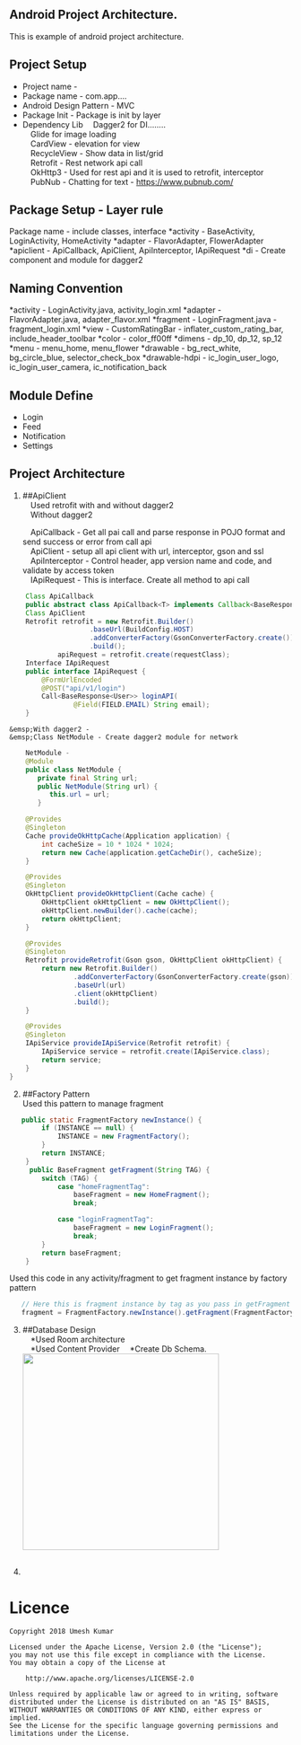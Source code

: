 ## Android Project Architecture.
This is example of android project architecture.

## Project Setup
  * Project name -
  * Package name - com.app....
  * Android Design Pattern - MVC
  * Package Init - Package is init by layer
  * Dependency Lib
   &emsp;Dagger2 for DI........<br/>
   &emsp;Glide for image loading<br/>
   &emsp;CardView - elevation for view<br/>
   &emsp;RecycleView - Show data in list/grid<br/>
   &emsp;Retrofit - Rest network api call<br/>
   &emsp;OkHttp3 - Used for rest api and it is used to retrofit, interceptor<br/>
   &emsp;PubNub - Chatting for text - https://www.pubnub.com/

## Package Setup - Layer rule
   Package name - include classes, interface
   *activity - BaseActivity, LoginActivity, HomeActivity
   *adapter - FlavorAdapter, FlowerAdapter
   *apiclient - ApiCallback, ApiClient, ApiInterceptor, IApiRequest
   *di - Create component and module for dagger2

## Naming Convention
   *activity - LoginActivity.java, activity_login.xml
   *adapter - FlavorAdapter.java, adapter_flavor.xml
   *fragment - LoginFragment.java - fragment_login.xml
   *view - CustomRatingBar - inflater_custom_rating_bar, include_header_toolbar
   *color - color_ff00ff
   *dimens - dp_10, dp_12, sp_12
   *menu - menu_home, menu_flower
   *drawable - bg_rect_white, bg_circle_blue, selector_check_box
   *drawable-hdpi - ic_login_user_logo, ic_login_user_camera, ic_notification_back

## Module Define
  * Login
  * Feed
  * Notification
  * Settings

## Project Architecture
1.  ##ApiClient<br/>
    &emsp;Used retrofit with and without dagger2<br/>
    &emsp;Without dagger2<br/>

    &emsp;ApiCallback - Get all pai call and parse response in POJO format and send success or error from call api<br/>
    &emsp;ApiClient - setup all api client with url, interceptor, gson and ssl<br/>
    &emsp;ApiInterceptor - Control header, app version name and code, and validate by access token<br/>
    &emsp;IApiRequest - This is interface. Create all method to api call<br/>
```java
    Class ApiCallback
    public abstract class ApiCallback<T> implements Callback<BaseResponse<T>> {... and so on
    Class ApiClient
    Retrofit retrofit = new Retrofit.Builder()
                    .baseUrl(BuildConfig.HOST)
                    .addConverterFactory(GsonConverterFactory.create()).client(okHttpClient)
                    .build();
            apiRequest = retrofit.create(requestClass);
    Interface IApiRequest
    public interface IApiRequest {
        @FormUrlEncoded
        @POST("api/v1/login")
        Call<BaseResponse<User>> loginAPI(
                @Field(FIELD.EMAIL) String email);
    }
```
    &emsp;With dagger2 -
    &emsp;Class NetModule - Create dagger2 module for network
```java
    NetModule -
    @Module
    public class NetModule {
       private final String url;
       public NetModule(String url) {
          this.url = url;
       }

    @Provides
    @Singleton
    Cache provideOkHttpCache(Application application) {
        int cacheSize = 10 * 1024 * 1024;
        return new Cache(application.getCacheDir(), cacheSize);
    }

    @Provides
    @Singleton
    OkHttpClient provideOkHttpClient(Cache cache) {
        OkHttpClient okHttpClient = new OkHttpClient();
        okHttpClient.newBuilder().cache(cache);
        return okHttpClient;
    }

    @Provides
    @Singleton
    Retrofit provideRetrofit(Gson gson, OkHttpClient okHttpClient) {
        return new Retrofit.Builder()
                .addConverterFactory(GsonConverterFactory.create(gson))
                .baseUrl(url)
                .client(okHttpClient)
                .build();
    }

    @Provides
    @Singleton
    IApiService provideIApiService(Retrofit retrofit) {
        IApiService service = retrofit.create(IApiService.class);
        return service;
    }
}
```
2. ##Factory Pattern<br/>
   Used this pattern to manage fragment
```java
   public static FragmentFactory newInstance() {
        if (INSTANCE == null) {
            INSTANCE = new FragmentFactory();
        }
        return INSTANCE;
    }
     public BaseFragment getFragment(String TAG) {
        switch (TAG) {
            case "homeFragmentTag":
                baseFragment = new HomeFragment();
                break;

            case "loginFragmentTag":
                baseFragment = new LoginFragment();
                break;
        }
        return baseFragment;
    }
```
Used this code in any activity/fragment to get fragment instance by factory pattern
```java
   // Here this is fragment instance by tag as you pass in getFragment method
   fragment = FragmentFactory.newInstance().getFragment(FragmentFactory.HOME_FRAGMENT_TAG);
```
3. ##Database Design<br/>
     &emsp;*Used Room architecture<br/>
     &emsp;*Used Content Provider
     &emsp;*Create Db Schema.<br/>
     <img src="http://i.imgur.com/4aRRnAe.gif" width="350" />

4. ##

# Licence

    Copyright 2018 Umesh Kumar

    Licensed under the Apache License, Version 2.0 (the "License");
    you may not use this file except in compliance with the License.
    You may obtain a copy of the License at

        http://www.apache.org/licenses/LICENSE-2.0

    Unless required by applicable law or agreed to in writing, software
    distributed under the License is distributed on an "AS IS" BASIS,
    WITHOUT WARRANTIES OR CONDITIONS OF ANY KIND, either express or implied.
    See the License for the specific language governing permissions and
    limitations under the License.
          
